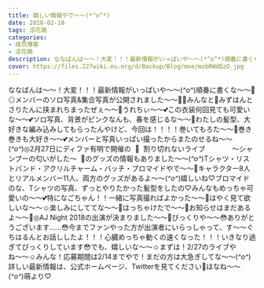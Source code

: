 ```yaml
---
title: 嬉しい情報やで〜〜(*^o^*)
date: 2018-02-10
tags: 涼花萌
categories: 
- 成员博客
- 涼花萌
description: ななばんは〜〜！大変！！！最新情報がいっぱいや〜〜(*^o^*)順番に書くな〜〜🍋◎メンバーのソロ写真&amp;集合写真が公開されました〜〜👏🏻みんなと🌸みずはんとさりたんに挟まれちまったぜぇ〜〜🍙うれちぃ〜〜...
cover: https://files.227wiki.eu.org/d/Backup/Blog/moe/mobRWdQzO.jpg 
---
```


ななばんは〜〜！大変！！！最新情報がいっぱいや〜〜(*^o^*)順番に書くな〜〜🍋◎メンバーのソロ写真&集合写真が公開されました〜〜👏🏻みんなと🌸みずはんとさりたんに挟まれちまったぜぇ〜〜🍙うれちぃ〜〜💕この衣装何回見ても可愛いな〜〜💕ソロ写真、背景がピンクなんも、春を感じるな〜〜🌸わたしの髪型、大好きな編み込みしてもらったんやけど、今回は！！！！巻いてもろた〜〜🤗巻き巻きも大好き〜〜💕メンバーと写真いっぱい撮ったからまたのせるね〜〜(*^o^*)◎2月27日にディファ有明で開催の  🌸  割り切れないライブ              〜シャンプーの匂いがした〜  🌸のグッズの情報もありました〜〜(*^o^*)Tシャツ・リストバンド・アクリルチャーム・バッチ・ブロマイドやで〜〜🤗キャラクター8人とリアルメンバー11人、両方のグッズがあるよ〜〜(*^o^*)嬉しいね♡ブロマイドのな、Tシャツの写真、ずっとやりたかった髪型をしたの♡みんなもめっちゃ可愛いの〜〜💕特になごちゃん！！一緒に写真撮ればよかった〜〜🙈はやく見て欲しいな〜〜☺️楽しみにしててな〜〜🙈はっちゃけたで〜〜🙈お知らせはまだあるよ〜〜🤗◎AJ Night 2018の出演が決まりました〜〜🤗びっくりや〜〜😳ありがとうございます……😳今までファンやった方が出演者にいらっしゃって、す〜〜ぐちはるんとお話ししたよ！！！心臓めっちゃ動くの速くなった！！！いきなり過ぎてびっくりしています😳でも、嬉しいな〜〜☺️まずは！2/27のライブやね〜〜☺️みんな！応募期間は2/14までやで！まだの方は大急ぎしてな〜〜(*^o^*)詳しい最新情報は、公式ホームページ、Twitterを見てください👀ほなね〜〜(*^o^*)萌より♡


